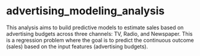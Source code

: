 # advertising_modeling_analysis
This analysis aims to build predictive models to estimate sales based on advertising budgets across three channels: TV, Radio, and Newspaper. This is a regression problem where the goal is to predict the continuous outcome (sales) based on the input features (advertising budgets).
